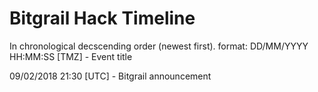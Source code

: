 # Bitgrail Hack Timeline

In chronological decscending order (newest first).
format: DD/MM/YYYY HH:MM:SS [TMZ] - Event title

09/02/2018 21:30 [UTC] - Bitgrail announcement
